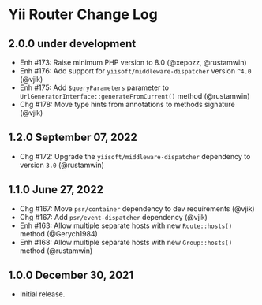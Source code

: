 # Yii Router Change Log

## 2.0.0 under development

- Enh #173: Raise minimum PHP version to 8.0 (@xepozz, @rustamwin)
- Enh #176: Add support for `yiisoft/middleware-dispatcher` version `^4.0` (@vjik)
- Enh #175: Add `$queryParameters` parameter to `UrlGeneratorInterface::generateFromCurrent()` method (@rustamwin)
- Chg #178: Move type hints from annotations to methods signature (@vjik)

## 1.2.0 September 07, 2022

- Chg #172: Upgrade the `yiisoft/middleware-dispatcher` dependency to version `3.0` (@rustamwin)

## 1.1.0 June 27, 2022

- Chg #167: Move `psr/container` dependency to dev requirements (@vjik)
- Chg #167: Add `psr/event-dispatcher` dependency (@vjik)
- Enh #163: Allow multiple separate hosts with new `Route::hosts()` method (@Gerych1984)
- Enh #168: Allow multiple separate hosts with new `Group::hosts()` method (@rustamwin)

## 1.0.0 December 30, 2021

- Initial release.
